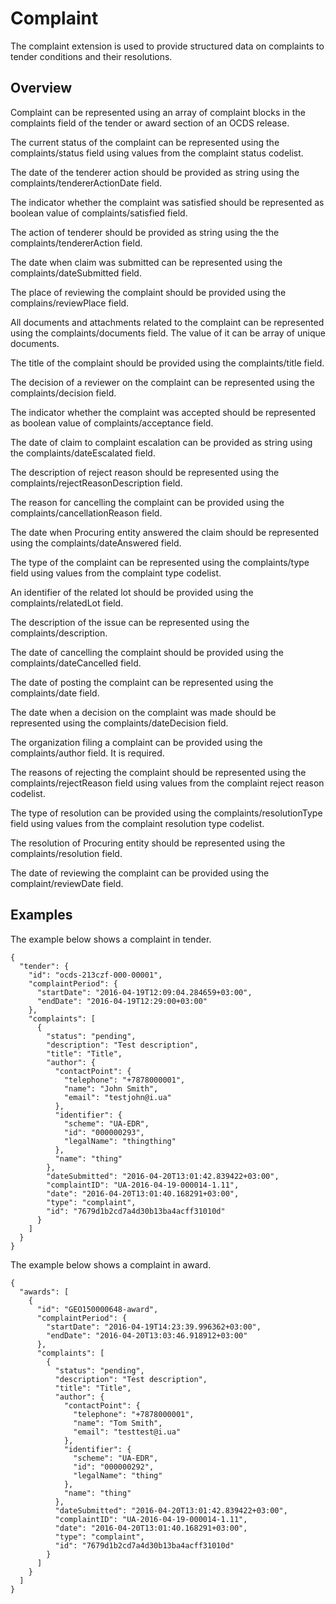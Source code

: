 # Complaint

The complaint extension is used to provide structured data on complaints to 
tender conditions and their resolutions.

## Overview
Complaint can be represented using an array of complaint blocks in the 
complaints field of the tender or award section of an OCDS release.

The current status of the complaint can be represented using the 
complaints/status field using values from the complaint status codelist.

The date of the tenderer action should be provided as string using the 
complaints/tendererActionDate field.

The indicator whether the complaint was satisfied should be represented as 
boolean value of complaints/satisfied field.

The action of tenderer should be provided as string using the the 
complaints/tendererAction field.

The date when claim was submitted can be represented using the 
complaints/dateSubmitted field.

The place of reviewing the complaint should be provided using the 
complains/reviewPlace field.

All documents and attachments related to the complaint can be represented using 
the complaints/documents field. The value of it can be array of unique documents.

The title of the complaint should be provided using the complaints/title field.

The decision of a reviewer on the complaint can be represented using the 
complaints/decision field.

The indicator whether the complaint was accepted should be represented as 
boolean value of complaints/acceptance field.

The date of claim to complaint escalation can be provided as string using the
complaints/dateEscalated field.

The description of reject reason should be represented using the 
complaints/rejectReasonDescription field.

The reason for cancelling the complaint can be provided using the 
complaints/cancellationReason field. 

The date when Procuring entity answered the claim should be represented using 
the  complaints/dateAnswered field. 

The type of the complaint can be represented using the 
complaints/type field using values from the complaint type codelist.

An identifier of the related lot should be provided using the 
complaints/relatedLot field.

The description of the issue can be represented using the complaints/description.

The date of cancelling the complaint should be provided using the 
complaints/dateCancelled field.

The date of posting the complaint can be represented using the 
complaints/date field.

The date when a decision on the complaint was made should be represented using 
the complaints/dateDecision field.

The organization filing a complaint can be provided using the complaints/author 
field. It is required.

The reasons of rejecting the complaint should be represented using the 
complaints/rejectReason field using values from the complaint reject reason 
codelist.

The type of resolution can be provided using the complaints/resolutionType 
field using values from the complaint resolution type codelist.

The resolution of Procuring entity should be represented using the 
complaints/resolution field.

The date of reviewing the complaint can be provided using the 
complaint/reviewDate field.

## Examples
The example below shows a complaint in tender.
```
{
  "tender": {
    "id": "ocds-213czf-000-00001",
    "complaintPeriod": {
      "startDate": "2016-04-19T12:09:04.284659+03:00",
      "endDate": "2016-04-19T12:29:00+03:00"
    },
    "complaints": [
      {
        "status": "pending",
        "description": "Test description",
        "title": "Title",
        "author": {
          "contactPoint": {
            "telephone": "+7878000001",
            "name": "John Smith",
            "email": "testjohn@i.ua"
          },
          "identifier": {
            "scheme": "UA-EDR",
            "id": "000000293",
            "legalName": "thingthing"
          },
          "name": "thing"
        },
        "dateSubmitted": "2016-04-20T13:01:42.839422+03:00",
        "complaintID": "UA-2016-04-19-000014-1.11",
        "date": "2016-04-20T13:01:40.168291+03:00",
        "type": "complaint",
        "id": "7679d1b2cd7a4d30b13ba4acff31010d"
      }
    ]
  }
}
```
The example below shows a complaint in award.
```
{
  "awards": [
    {
      "id": "GEO150000648-award",
      "complaintPeriod": {
        "startDate": "2016-04-19T14:23:39.996362+03:00",
        "endDate": "2016-04-20T13:03:46.918912+03:00"
      },
      "complaints": [
        {
          "status": "pending",
          "description": "Test description",
          "title": "Title",
          "author": {
            "contactPoint": {
              "telephone": "+7878000001",
              "name": "Tom Smith",
              "email": "testtest@i.ua"
            },
            "identifier": {
              "scheme": "UA-EDR",
              "id": "000000292",
              "legalName": "thing"
            },
            "name": "thing"
          },
          "dateSubmitted": "2016-04-20T13:01:42.839422+03:00",
          "complaintID": "UA-2016-04-19-000014-1.11",
          "date": "2016-04-20T13:01:40.168291+03:00",
          "type": "complaint",
          "id": "7679d1b2cd7a4d30b13ba4acff31010d"
        }
      ]
    }
  ]
}
```